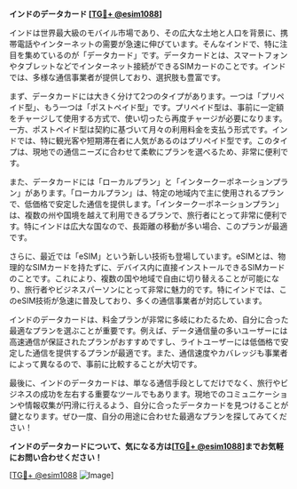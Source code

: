 **インドのデータカード [[TG💪+ @esim1088](https://t.me/s/esim1088)]**

インドは世界最大級のモバイル市場であり、その広大な土地と人口を背景に、携帯電話やインターネットの需要が急速に伸びています。そんなインドで、特に注目を集めているのが「データカード」です。データカードとは、スマートフォンやタブレットなどでインターネット接続ができるSIMカードのことです。インドでは、多様な通信事業者が提供しており、選択肢も豊富です。

まず、データカードには大きく分けて2つのタイプがあります。一つは「プリペイド型」、もう一つは「ポストペイド型」です。プリペイド型は、事前に一定額をチャージして使用する方式で、使い切ったら再度チャージが必要になります。一方、ポストペイド型は契約に基づいて月々の利用料金を支払う形式です。インドでは、特に観光客や短期滞在者に人気があるのはプリペイド型です。このタイプは、現地での通信ニーズに合わせて柔軟にプランを選べるため、非常に便利です。

また、データカードには「ローカルプラン」と「インタークーポネーションプラン」があります。「ローカルプラン」は、特定の地域内で主に使用されるプランで、低価格で安定した通信を提供します。「インタークーポネーションプラン」は、複数の州や国境を越えて利用できるプランで、旅行者にとって非常に便利です。特にインドは広大な国なので、長距離の移動が多い場合、このプランが最適です。

さらに、最近では「eSIM」という新しい技術も登場しています。eSIMとは、物理的なSIMカードを持たずに、デバイス内に直接インストールできるSIMカードのことです。これにより、複数の国や地域で自由に切り替えることが可能になり、旅行者やビジネスパーソンにとって非常に魅力的です。特にインドでは、このeSIM技術が急速に普及しており、多くの通信事業者が対応しています。

インドのデータカードは、料金プランが非常に多岐にわたるため、自分に合った最適なプランを選ぶことが重要です。例えば、データ通信量の多いユーザーには高速通信が保証されたプランがおすすめですし、ライトユーザーには低価格で安定した通信を提供するプランが最適です。また、通信速度やカバレッジも事業者によって異なるので、事前に比較することが大切です。

最後に、インドのデータカードは、単なる通信手段としてだけでなく、旅行やビジネスの成功を左右する重要なツールでもあります。現地でのコミュニケーションや情報収集が円滑に行えるよう、自分に合ったデータカードを見つけることが鍵となります。ぜひ一度、自分の用途に合わせた最適なプランを探してみてください！

**インドのデータカードについて、気になる方は[[TG💪+ @esim1088](https://t.me/s/esim1088)]までお気軽にお問い合わせください！**

[[TG💪+ @esim1088](https://t.me/s/esim1088) ![Image](https://i.postimg.cc/Y0z9fWf4/image.png)]